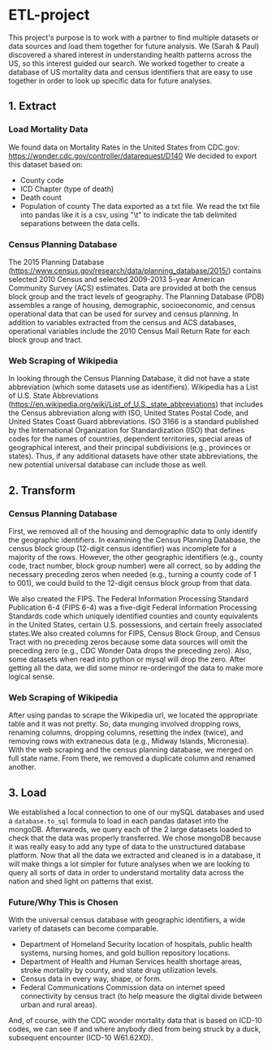 # ETL-project
This project's purpose is to work with a partner to find multiple datasets or data sources and load them together for future analysis. We (Sarah & Paul) discovered a shared interest in understanding health patterns across the US, so this interest guided our search. We worked together to create a database of US mortality data and census identifiers that are easy to use together in order to look up specific data for future analyses.


## 1. Extract
### Load Mortality Data
We found data on Mortality Rates in the United States from CDC.gov: https://wonder.cdc.gov/controller/datarequest/D140 We decided to export this dataset based on:

* County code
* ICD Chapter (type of death)
* Death count
* Population of county
The data exported as a txt file. We read the txt file into pandas like it is a csv, using "\t" to indicate the tab delimited separations between the data cells.

### Census Planning Database
The 2015 Planning Database (https://www.census.gov/research/data/planning_database/2015/) contains selected 2010 Census and selected 2009-2013 5-year American Community Survey (ACS) estimates. Data are provided at both the census block group and the tract levels of geography. The Planning Database (PDB) assembles a range of housing, demographic, socioeconomic, and census operational data that can be used for survey and census planning. In addition to variables extracted from the census and ACS databases, operational variables include the 2010 Census Mail Return Rate for each block group and tract.

### Web Scraping of Wikipedia
In looking through the Census Planning Database, it did not have a state abbreviation (which some datasets use as identifiers). Wikipedia has a List of U.S. State Abbreviations (https://en.wikipedia.org/wiki/List_of_U.S._state_abbreviations) that includes the Census abbreviation along with ISO, United States Postal Code, and United States Coast Guard abbreviations. ISO 3166 is a standard published by the International Organization for Standardization (ISO) that defines codes for the names of countries, dependent territories, special areas of geographical interest, and their principal subdivisions (e.g., provinces or states). Thus, if any additional datasets have other state abbreviations, the new potential universal database can include those as well.


## 2. Transform
### Census Planning Database
First, we removed all of the housing and demographic data to only identify the geographic identifiers. In examining the Census Planning Database, the census block group (12-digit census identifier) was incomplete for a majority of the rows. However, the other geographic identifiers (e.g., county code, tract number, block group number) were all correct, so by adding the necessary preceding zeros when needed (e.g., turning a county code of 1 to 001), we could build to the 12-digit census block group from that data. 

We also created the FIPS. The Federal Information Processing Standard Publication 6-4 (FIPS 6-4) was a five-digit Federal Information Processing Standards code which uniquely identified counties and county equivalents in the United States, certain U.S. possessions, and certain freely associated states.We also created columns for FIPS, Census Block Group, and Census Tract with no preceding zeros because some data sources will omit the preceding zero (e.g., CDC Wonder Data drops the preceding zero). Also, some datasets when read into python or mysql will drop the zero. After getting all the data, we did some minor re-orderingof the data to make more logical sense.

### Web Scraping of Wikipedia
After using pandas to scrape the Wikipedia url, we located the appropriate table and it was not pretty. So, data munging involved dropping rows, renaming columns, dropping columns, resetting the index (twice), and removing rows with extraneous data (e.g., Midway Islands, Micronesia). With the web scraping and the census planning database, we merged on full state name. From there, we removed a duplicate column and renamed another.

## 3. Load
We established a local connection to one of our mySQL databases and used a `database.to_sql` formula to load in each pandas dataset into the mongoDB. Afterwareds, we query each of the 2 large datasets loaded to check that the data was properly transferred. We chose mongoDB because it was really easy to add any type of data to the unstructured database platform. Now that all the data we extracted and cleaned is in a database, it will make things a lot simpler for future analyses when we are looking to query all sorts of data in order to understand mortality data across the nation and shed light on patterns that exist.

### Future/Why This is Chosen

With the universal census database with geographic identifiers, a wide variety of datasets can become comparable. 
* Department of Homeland Security location of hospitals, public health systems, nursing homes, and gold bullion repository locations.
* Department of Health and Human Services health shortage areas, stroke mortality by county, and state drug utilization levels.
* Census data in every way, shape, or form.
* Federal Communications Commission data on internet speed connectivity by census tract (to help measure the digital divide between urban and rural areas).

And, of course, with the CDC wonder mortality data that is based on ICD-10 codes, we can see if and where anybody died from being struck by a duck, subsequent encounter (ICD-10 W61.62XD).

